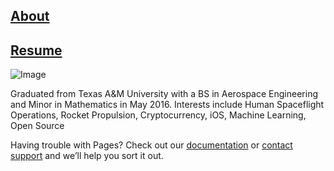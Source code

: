 ## [About](scottstuckenschneider.github.io) 
## [Resume]()

![Image](http://imgur.com/a/FPRLt)

Graduated from Texas A&M University with a BS in Aerospace Engineering and Minor in Mathematics in May 2016. Interests include Human Spaceflight Operations, Rocket Propulsion, Cryptocurrency, iOS, Machine Learning, Open Source

Having trouble with Pages? Check out our [documentation](https://help.github.com/categories/github-pages-basics/) or [contact support](https://github.com/contact) and we’ll help you sort it out.
